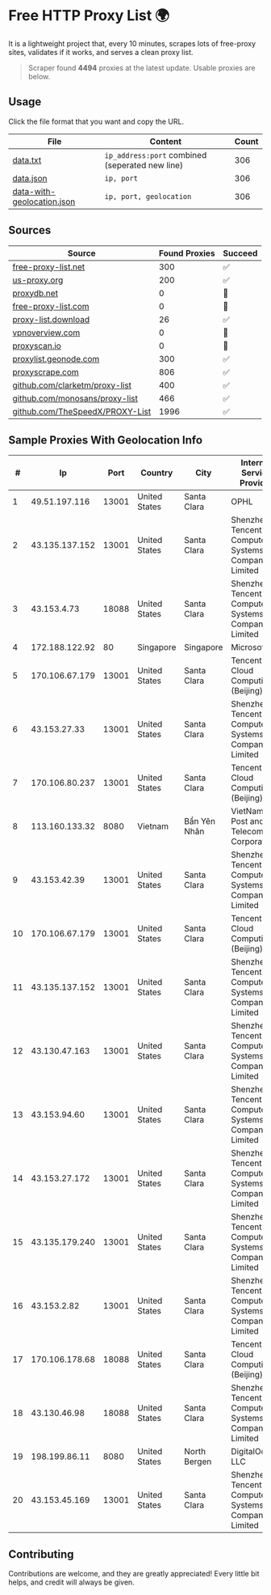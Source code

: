 
# Free HTTP Proxy List 🌍

It is a lightweight project that, every 10 minutes, scrapes lots of free-proxy sites, validates if it works, and serves a clean proxy list.


> Scraper found **4494** proxies at the latest update. Usable proxies are below.

## Usage

Click the file format that you want and copy the URL.


|File|Content|Count|
|----|-------|-----|
|[data.txt](https://raw.githubusercontent.com/themiralay/Proxy-List-World/master/data.txt)|`ip_address:port` combined (seperated new line)|306|
|[data.json](https://raw.githubusercontent.com/themiralay/Proxy-List-World/master/data.json)|`ip, port`|306|
|[data-with-geolocation.json](https://raw.githubusercontent.com/themiralay/Proxy-List-World/master/data-with-geolocation.json)|`ip, port, geolocation`|306|

## Sources

|Source|Found Proxies|Succeed|
|------|-------------|-------|
|[free-proxy-list.net](https://free-proxy-list.net)|300|✅|
|[us-proxy.org](https://www.us-proxy.org)|200|✅|
|[proxydb.net](http://proxydb.net)|0|🚫|
|[free-proxy-list.com](https://free-proxy-list.com/?page=&port=&type%5B%5D=http&type%5B%5D=https&up_time=0&search=Search)|0|🚫|
|[proxy-list.download](https://www.proxy-list.download/HTTP)|26|✅|
|[vpnoverview.com](https://vpnoverview.com/privacy/anonymous-browsing/free-proxy-servers)|0|🚫|
|[proxyscan.io](https://www.proxyscan.io)|0|🚫|
|[proxylist.geonode.com](https://proxylist.geonode.com/api/proxy-list?limit=300&page=1&sort_by=lastChecked&sort_type=desc&protocols=http,https)|300|✅|
|[proxyscrape.com](https://api.proxyscrape.com/v2/?request=displayproxies&protocol=http&timeout=10000&country=all&ssl=all&anonymity=all)|806|✅|
|[github.com/clarketm/proxy-list](https://raw.githubusercontent.com/clarketm/proxy-list/master/proxy-list-raw.txt)|400|✅|
|[github.com/monosans/proxy-list](https://raw.githubusercontent.com/monosans/proxy-list/main/proxies/http.txt)|466|✅|
|[github.com/TheSpeedX/PROXY-List](https://raw.githubusercontent.com/TheSpeedX/PROXY-List/master/http.txt)|1996|✅|


## Sample Proxies With Geolocation Info

|#|Ip|Port|Country|City|Internet Service Provider|
|-|--|----|-------|----|-------------------------|
|1|49.51.197.116|13001|United States|Santa Clara|OPHL|
|2|43.135.137.152|13001|United States|Santa Clara|Shenzhen Tencent Computer Systems Company Limited|
|3|43.153.4.73|18088|United States|Santa Clara|Shenzhen Tencent Computer Systems Company Limited|
|4|172.188.122.92|80|Singapore|Singapore|Microsoft|
|5|170.106.67.179|13001|United States|Santa Clara|Tencent Cloud Computing (Beijing) Co|
|6|43.153.27.33|13001|United States|Santa Clara|Shenzhen Tencent Computer Systems Company Limited|
|7|170.106.80.237|13001|United States|Santa Clara|Tencent Cloud Computing (Beijing) Co|
|8|113.160.133.32|8080|Vietnam|Bẩn Yên Nhân|VietNam Post and Telecom Corporation|
|9|43.153.42.39|13001|United States|Santa Clara|Shenzhen Tencent Computer Systems Company Limited|
|10|170.106.67.179|13001|United States|Santa Clara|Tencent Cloud Computing (Beijing) Co|
|11|43.135.137.152|13001|United States|Santa Clara|Shenzhen Tencent Computer Systems Company Limited|
|12|43.130.47.163|13001|United States|Santa Clara|Shenzhen Tencent Computer Systems Company Limited|
|13|43.153.94.60|13001|United States|Santa Clara|Shenzhen Tencent Computer Systems Company Limited|
|14|43.153.27.172|13001|United States|Santa Clara|Shenzhen Tencent Computer Systems Company Limited|
|15|43.135.179.240|13001|United States|Santa Clara|Shenzhen Tencent Computer Systems Company Limited|
|16|43.153.2.82|13001|United States|Santa Clara|Shenzhen Tencent Computer Systems Company Limited|
|17|170.106.178.68|18088|United States|Santa Clara|Tencent Cloud Computing (Beijing) Co|
|18|43.130.46.98|18088|United States|Santa Clara|Shenzhen Tencent Computer Systems Company Limited|
|19|198.199.86.11|8080|United States|North Bergen|DigitalOcean, LLC|
|20|43.153.45.169|13001|United States|Santa Clara|Shenzhen Tencent Computer Systems Company Limited|



## Contributing

Contributions are welcome, and they are greatly appreciated! Every
little bit helps, and credit will always be given.

